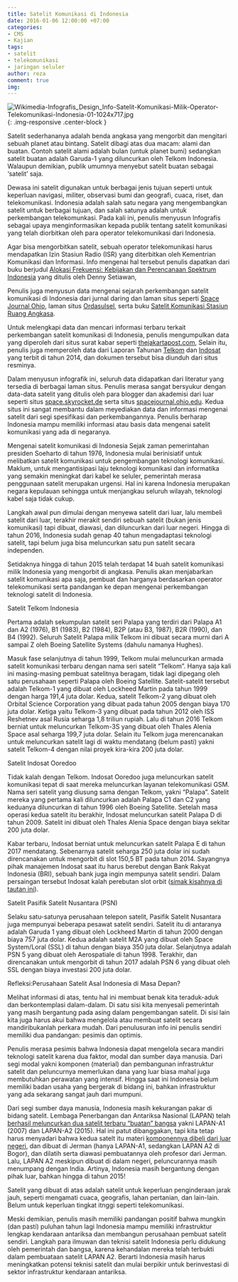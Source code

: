 ```yaml
---
title: Satelit Komunikasi di Indonesia
date: 2016-01-06 12:00:00 +07:00
categories:
- CMS
- Kajian
tags:
- satelit
- telekomunikasi
- jaringan seluler
author: reza
comment: true
img: 
---
```


![Wikimedia-Infografis_Design_Info-Satelit-Komunikasi-Milik-Operator-Telekomunikasi-Indonesia-01-1024x717.jpg](/uploads/Wikimedia-Infografis_Design_Info-Satelit-Komunikasi-Milik-Operator-Telekomunikasi-Indonesia-01-1024x717.jpg){: .img-responsive .center-block }

Satelit sederhananya adalah benda angkasa yang mengorbit dan mengitari sebuah planet atau bintang. Satelit dibagi atas dua macam: alami dan buatan. Contoh satelit alami adalah bulan (untuk planet bumi) sedangkan satelit buatan adalah Garuda-1 yang diluncurkan oleh Telkom Indonesia. Walaupun demikian, publik umumnya menyebut satelit buatan sebagai ‘satelit’ saja.

Dewasa ini satelit digunakan untuk berbagai jenis tujuan seperti untuk keperluan navigasi, militer, observasi bumi dan geografi, cuaca, riset, dan telekomunikasi. Indonesia adalah salah satu negara yang mengembangkan satelit untuk berbagai tujuan, dan salah satunya adalah untuk perkembangan telekomunkasi. Pada kali ini, penulis menyusun Infografis sebagai upaya menginformasikan kepada publik tentang satelit komunikasi yang telah diorbitkan oleh para operator telekomunikasi dari Indonesia.

Agar bisa mengorbitkan satelit, sebuah operator telekomunikasi harus mendapatkan Izin Stasiun Radio (ISR) yang diterbitkan oleh Kementrian Komunikasi dan Informasi. Info mengenai hal tersebut penulis dapatkan dari buku berjudul [Alokasi Frekuensi: Kebijakan dan Perencanaan Spektrum Indonesia](https://www.scribd.com/doc/286900242/71/PERIZINAN-SATELIT) yang ditulis oleh Denny Setiawan,

Penulis juga menyusun data mengenai sejarah perkembangan satelit komunikasi di Indonesia dari jurnal daring dan laman situs seperti [Space Journal Ohio](http://spacejournal.ohio.edu/issue8/his_tonda1_indo.html), laman situs [Ordasulsel](http://ordasulsel.net/berita-190-perkembangan-satelit-telekomunikasi-di-indonesia.html), serta buku [Satelit Komunikasi Stasiun Ruang Angkasa](https://books.google.co.id/books?id=GRVvbCZb3cUC&dq=satelit+komunikasi+stasiun+ruang+angkasa&source=gbs_navlinks_s).

Untuk melengkapi data dan mencari informasi terbaru terkait perkembangan satelit komunikasi di Indonesia, penulis mengumpulkan data yang diperoleh dari situs surat kabar seperti [thejakartapost.com](http://www.thejakartapost.com/news/2013/12/21/psn-spend-220m-expansion.html), Selain itu, penulis juga memperoleh data dari Laporan Tahunan [Telkom](http://www.telkom.co.id/assets/uploads/2013/05/AR-TELKOM-2014-BAHASA.pdf) dan [Indosat](http://assets.indosatooredoo.com/Assets/Upload/PDF/Laporan%20Tahunan/Indo/AR%20INDOSAT%202014_INDO_25%20mei.pdf) yang terbit di tahun 2014, dan dokumen tersebut bisa diunduh dari situs resminya.

Dalam menyusun infografik ini, seluruh data didapatkan dari literatur yang tersedia di berbagai laman situs. Penulis merasa sangat bersyukur dengan data-data satelit yang ditulis oleh para blogger dan akademisi dari luar seperti situs [space.skyrocket.de](http://space.skyrocket.de/) serta situs [spacejournal.ohio.edu](http://spacejournal.ohio.edu/). Kedua situs ini sangat membantu dalam meyediakan data dan informasi mengenai satelit dari segi spesifikasi dan perkembangannya. Penulis berharap Indonesia mampu memiliki informasi atau basis data mengenai satelit komunikasi yang ada di negaranya.

Mengenai satelit komunikasi di Indonesia
Sejak zaman pemerintahan presiden Soeharto di tahun 1976, Indonesia mulai berinisiatif untuk melibatkan satelit komunikasi untuk pengembangan teknologi komunikasi. Maklum, untuk mengantisipasi laju teknologi komunikasi dan informatika yang semakin meningkat dari kabel ke seluler, pemerintah merasa penggunaan satelit merupakan urgensi. Hal ini karena Indonesia merupakan negara kepulauan sehingga untuk menjangkau seluruh wilayah, teknologi kabel saja tidak cukup.

Langkah awal pun dimulai dengan menyewa satelit dari luar, lalu membeli satelit dari luar, terakhir merakit sendiri sebuah satelit (bukan jenis komunikasi) tapi dibuat, diawasi, dan diluncurkan dari luar negeri. Hingga di tahun 2016, Indonesia sudah genap 40 tahun mengadaptasi teknologi satelit, tapi belum juga bisa meluncurkan satu pun satelit secara independen.

Setidaknya hingga di tahun 2015 telah terdapat 14 buah satelit komunikasi milik Indonesia yang mengorbit di angkasa. Penulis akan menjabarkan satelit komunikasi apa saja, pembuat dan harganya berdasarkan operator telekomunikasi serta pandangan ke depan mengenai perkembangan teknologi satelit di Indonesia.

Satelit Telkom Indonesia 

Pertama adalah sekumpulan satelit seri Palapa yang terdiri dari Palapa A1 dan A2 (1976), B1 (1983), B2 (1984), B2P (atau B3, 1987), B2R (1990), dan B4 (1992). Seluruh Satelit Palapa milik Telkom ini dibuat secara murni dari A sampai Z oleh Boeing Satellite Systems (dahulu namanya Hughes).

Masuk fase selanjutnya di tahun 1999, Telkom mulai meluncurkan armada satelit komunikasi terbaru dengan nama seri satelit “Telkom”. Hanya saja kali ini masing-masing pembuat satelitnya beragam, tidak lagi dipegang oleh satu perusahaan seperti Palapa oleh Boeing Satellite. Satelit-satelit tersebut adalah Telkom-1 yang dibuat oleh Lockheed Martin pada tahun 1999 dengan harga 191,4 juta dolar. Kedua, satelit Telkom-2 yang dibuat oleh Orbital Science Corporation yang dibuat pada tahun 2005 dengan biaya 170 juta dolar. Ketiga yaitu Telkom-3 yang dibuat pada tahun 2012 oleh ISS Reshetnev asal Rusia seharga 1,8 triliun rupiah. Lalu di tahun 2016 Telkom berniat untuk meluncurkan Telkom-3S yang dibuat oleh Thales Alenia Space asal seharga 199,7 juta dolar. Selain itu Telkom juga merencanakan untuk meluncurkan satelit lagi di waktu mendatang (belum pasti) yakni satelit Telkom-4 dengan nilai proyek kira-kira 200 juta dolar.

Satelit Indosat Ooredoo

Tidak kalah dengan Telkom. Indosat Ooredoo juga meluncurkan satelit komunikasi tepat di saat mereka meluncurkan layanan telekomunikasi GSM. Nama seri satelit yang diusung sama dengan Telkom, yakni “Palapa”. Satelit mereka yang pertama kali diluncurkan adalah Palapa C1 dan C2 yang keduanya diluncurkan di tahun 1996 oleh Boeing Satellite.  Setelah masa operasi kedua satelit itu berakhir, Indosat meluncurkan satelit Palapa D di tahun 2009. Satelit ini dibuat oleh Thales Alenia Space dengan biaya sekitar 200 juta dolar.

Kabar terbaru, Indosat berniat untuk meluncurkan satelit Palapa E di tahun 2017 mendatang. Sebenarnya satelit seharga 250 juta dolar ini sudah direncanakan untuk mengorbit di slot 150,5 BT pada tahun 2014. Sayangnya pihak manajemen Indosat saat itu harus berebut dengan Bank Rakyat Indonesia (BRI), sebuah bank juga ingin mempunya satelit sendiri. Dalam persaingan tersebut Indosat kalah perebutan slot orbit ([simak kisahnya di tautan ini](http://tekno.liputan6.com/read/2045556/teka-teki-di-balik-lepasnya-satelit-indosat-ke-bri)).

Satelit Pasifik Satelit Nusantara (PSN)

Selaku satu-satunya perusahaan telepon satelit, Pasifik Satelit Nusantara juga mempunyai beberapa pesawat satelit sendiri. Satelit itu di antaranya adalah Garuda 1 yang dibuat oleh Lockheed Martin di tahun 2000 dengan biaya 757 juta dolar. Kedua adalah satelit M2A yang dibuat oleh Space System/Loral (SSL) di tahun dengan biaya 350 juta dolar. Selanjutnya adalah PSN 5 yang dibuat oleh Aerospatiale di tahun 1998. Terakhir, dan direncanakan untuk mengorbit di tahun 2017 adalah PSN 6 yang dibuat oleh SSL dengan biaya investasi 200 juta dolar.

Refleksi:Perusahaan Satelit Asal Indonesia di Masa Depan?

Melihat informasi di atas, tentu hal ini membuat benak kita teraduk-aduk dan berkontemplasi dalam-dalam. Di satu sisi kita menyesali pemerintah yang masih bergantung pada asing dalam pengembangan satelit. Di sisi lain kita juga harus akui bahwa mengelola atau membuat satelit secara mandiribukanlah perkara mudah. Dari penulusuran info ini penulis sendiri memiliki dua pandangan: pesimis dan optimis.

Penulis merasa pesimis bahwa Indonesia dapat mengelola secara mandiri teknologi satelit karena dua faktor, modal dan sumber daya manusia. Dari segi modal yakni komponen (material) dan pembangunan infrastruktur satelit dan peluncurnya memerlukan dana yang luar biasa mahal juga membutuhkan perawatan yang intensif. Hingga saat ini Indonesia belum memiliki badan usaha yang bergerak di bidang ini, bahkan infrastruktur yang ada sekarang sangat jauh dari mumpuni.

Dari segi sumber daya manusia, Indonesia masih kekurangan pakar di bidang satelit. Lembaga Penerbangan dan Antariksa Nasional (LAPAN) telah [berhasil meluncurkan dua satelit terbaru “buatan” bangsa](http://teknologi.metrotvnews.com/read/2015/11/23/453466/lapan-indonesia-sudah-bisa-buat-satelit-sendiri) yakni LAPAN-A1 (2007) dan LAPAN-A2 (2015). Hal ini patut dibanggakan, tapi kita tetap harus menyadari bahwa kedua satelt itu materi [komponennya dibeli dari luar negeri](http://news.detik.com/berita/2004429/sebagian-komponen-satelit-lapan-a2-masih-impor), dan dibuat di Jerman (hanya LAPAN-A1, sedangkan LAPAN A2 di Bogor), dan dilatih serta diawasi pembuatannya oleh profesor dari Jerman. Lalu, LAPAN A2 meskipun dibuat di dalam negeri, peluncurannya masih menumpang dengan India. Artinya, Indonesia masih bergantung dengan pihak luar, bahkan hingga di tahun 2015!

Satelit yang dibuat di atas adalah satelit untuk keperluan penginderaan jarak jauh, seperti mengamati cuaca, geografis, lahan pertanian, dan lain-lain. Belum untuk keperluan tingkat itnggi seperti telekomunikasi.

Meski demikian, penulis masih memiliki pandangan positif bahwa mungkin (dan pasti) puluhan tahun lagi Indonesia mampu memiliki infrastruktur lengkap kendaraan antariksa dan membangun perusahaan pembuat satelit sendiri. Langkah para ilmuwan dan teknisi satelit Indonesia perlu didukung oleh pemerintah dan bangsa, karena kehandalan mereka telah terbukti dalam pembuataan satelit LAPAN A2. Berarti Indonesia masih harus meningkatkan potensi teknisi satelit dan mulai berpikir untuk berinvestasi di sektor infrastruktur kendaraan antariksa.